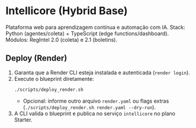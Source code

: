 # Intellicore (Hybrid Base)
Plataforma web para aprendizagem contínua e automação com IA.
Stack: Python (agentes/coleta) + TypeScript (edge functions/dashboard).
Módulos: RegIntel 2.0 (coleta) e 2.1 (boletins).

## Deploy (Render)
1. Garanta que a Render CLI esteja instalada e autenticada (`render login`).
2. Execute o blueprint diretamente:
   ```bash
   ./scripts/deploy_render.sh
   ```
   - Opcional: informe outro arquivo `render.yaml` ou flags extras (`./scripts/deploy_render.sh render.yaml --dry-run`).
3. A CLI valida o blueprint e publica no serviço `intellicore` no plano Starter.
